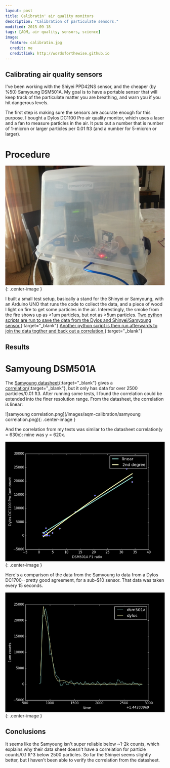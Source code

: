 ```yaml
---
layout: post
title: Calibratin' air quality monitors
description: "Calibration of particulate sensors."
modified: 2015-09-18
tags: [AQM, air quality, sensors, science]
image:
  feature: calibratin.jpg
  credit: me
  creditlink: http://wordsforthewise.github.io
---
```


## Calibrating air quality sensors

I've been working with the Shiyei PPD42NS sensor, and the cheaper (by %50) Samyoung DSM501A.  My goal is to have a portable sensor that will keep track of the particulate matter you are breathing, and warn you if you hit dangerous levels.  

The first step is making sure the sensors are accurate enough for this purpose.  I bought a Dylos DC1100 Pro air quality monitor, which uses a laser and a fan to measure particles in the air.  It puts out a number that is number of 1-micron or larger particles per 0.01 ft3 (and a number for 5-micron or larger).  

# Procedure
![calib-setup.jpg](/images/aqm-calibration/calib-setup.jpg){: .center-image }

<!--more-->

I built a small test setup, basically a stand for the Shinyei or Samyoung, with an Arduino UNO that runs the code to collect the data, and a piece of wood I light on fire to get some particles in the air.  Interestingly, the smoke from the fire shows up as >1um particles, but not as >5um particles.  [Two python scripts are run to save the data from the Dylos and Shinyei/Samyoung sensor.](https://github.com/wordsforthewise/shinyei-ppd42ns-arduino/tree/master/testing/with%20fan/calibration--serial%20data "correlations"){:target="_blank"}  [Another python script is then run afterwards to join the data togther and back out a correlation.](https://github.com/wordsforthewise/shinyei-ppd42ns-arduino/blob/master/testing/with%20fan/calibration--serial%20data/getSensorCorrelation.py "get correlation"){:target="_blank"}

## Results
# Samyoung DSM501A
The [Samyoung datasheet](https://github.com/wordsforthewise/ESP-8266-particle-sensor/blob/master/spec%20sheets/DSM501%20spec%20sheet.pdf){:target="_blank"} gives a [correlation](https://github.com/wordsforthewise/ESP-8266-particle-sensor/blob/master/spec%20sheets/DSM501A%20ratio%20to%20particle-001%20ft3.png){:target="_blank"}, but it only has data for over 2500 particles/0.01 ft3.  After running some tests, I found the correlation could be extended into the finer resolution range.  From the datasheet, the correlation is linear:

![samyoung correlation.png](/images/aqm-calibration/samyoung correlation.png){: .center-image }

And the correlation from my tests was similar to the datasheet correlation(y = 630x): mine was y = 620x.

![corr.png](/images/aqm-calibration/corr.png){: .center-image }

Here's a comparison of the data from the Samyoung to data from a Dylos DC1700--pretty good agreement, for a sub-$10 sensor.  That data was taken every 15 seconds.

![compare.png](/images/aqm-calibration/compare.png){: .center-image }

## Conclusions

It seems like the Samyoung isn't super reliable below ~1-2k counts, which explains why their data sheet doesn't have a correlation for particle counts/0.1 ft^3 below 2500 particles.  So far the Shinyei seems slightly better, but I haven't been able to verify the correlation from the datasheet.
